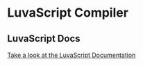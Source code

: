 # LuvaScript Compiler

## LuvaScript Docs
<a href="github.com/lucr4ft/luvascript-docs">Take a look at the LuvaScript Documentation</a>